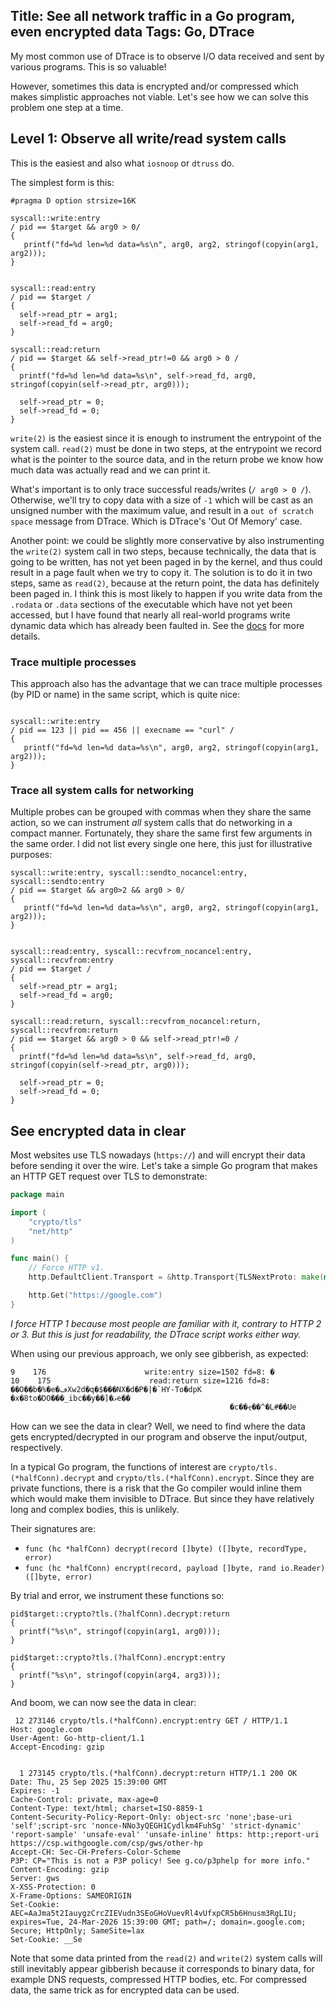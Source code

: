 Title: See all network traffic in a Go program, even encrypted data
Tags: Go, DTrace
---

My most common use of DTrace is to observe I/O data received and sent by various programs. This is so valuable!

However, sometimes this data is encrypted and/or compressed which makes simplistic approaches not viable. Let's see how we can solve this problem one step at a time.

## Level 1: Observe all write/read system calls

This is the easiest and also what `iosnoop` or `dtruss` do.


The simplest form is this:

```dtrace
#pragma D option strsize=16K

syscall::write:entry
/ pid == $target && arg0 > 0/
{
   printf("fd=%d len=%d data=%s\n", arg0, arg2, stringof(copyin(arg1, arg2)));
}


syscall::read:entry
/ pid == $target /
{
  self->read_ptr = arg1;
  self->read_fd = arg0;
}

syscall::read:return
/ pid == $target && self->read_ptr!=0 && arg0 > 0 /
{
  printf("fd=%d len=%d data=%s\n", self->read_fd, arg0, stringof(copyin(self->read_ptr, arg0)));

  self->read_ptr = 0;
  self->read_fd = 0;
}
```

`write(2)` is the easiest since it is enough to instrument the entrypoint of the system call. `read(2)` must be done in two steps, at the entrypoint we record what is the pointer to the source data, and in the return probe we know how much data was actually read and we can print it.

What's important is to only trace successful reads/writes (`/ arg0 > 0 /`). Otherwise, we'll try to copy data with a size of `-1` which will be cast as an unsigned number with the maximum value, and result in a `out of scratch space` message from DTrace. Which is DTrace's 'Out Of Memory' case.

Another point: we could be slightly more conservative by also instrumenting the `write(2)` system call in two steps, because technically, the data that is going to be written, has not yet been paged in by the kernel, and thus could result in a page fault when we try to copy it. The solution is to do it in two steps, same as `read(2)`, because at the return point, the data has definitely been paged in. I think this is most likely to happen if you write data from the `.rodata` or `.data` sections of the executable which have not yet been accessed, but I have found that nearly all real-world programs write dynamic data which has already been faulted in. See the [docs](https://illumos.org/books/dtrace/chp-user.html#chp-user) for more details.


### Trace multiple processes

This approach also has the advantage that we can trace multiple processes (by PID or name) in the same script, which is quite nice:

```dtrace

syscall::write:entry
/ pid == 123 || pid == 456 || execname == "curl" /
{
   printf("fd=%d len=%d data=%s\n", arg0, arg2, stringof(copyin(arg1, arg2)));
}
```

### Trace all system calls for networking

Multiple probes can be grouped with commas when they share the same action, so we can instrument *all* system calls that do networking in a compact manner. Fortunately, they share the same first few arguments in the same order. I did not list every single one here, this just for illustrative purposes:

```dtrace
syscall::write:entry, syscall::sendto_nocancel:entry, syscall::sendto:entry 
/ pid == $target && arg0>2 && arg0 > 0/
{
   printf("fd=%d len=%d data=%s\n", arg0, arg2, stringof(copyin(arg1, arg2)));
}


syscall::read:entry, syscall::recvfrom_nocancel:entry, syscall::recvfrom:entry 
/ pid == $target /
{
  self->read_ptr = arg1;
  self->read_fd = arg0;
}

syscall::read:return, syscall::recvfrom_nocancel:return, syscall::recvfrom:return 
/ pid == $target && arg0 > 0 && self->read_ptr!=0 /
{
  printf("fd=%d len=%d data=%s\n", self->read_fd, arg0, stringof(copyin(self->read_ptr, arg0)));

  self->read_ptr = 0;
  self->read_fd = 0;
}
```

## See encrypted data in clear

Most websites use TLS nowadays (`https://`) and will encrypt their data before sending it over the wire. Let's take a simple Go program that makes an HTTP GET request over TLS to demonstrate:

```go
package main

import (
	"crypto/tls"
	"net/http"
)

func main() {
	// Force HTTP v1.
	http.DefaultClient.Transport = &http.Transport{TLSNextProto: make(map[string]func(authority string, c *tls.Conn) http.RoundTripper)}

	http.Get("https://google.com")
}
```

*I force HTTP 1 because most people are familiar with it, contrary to HTTP 2 or 3. But this is just for readability, the DTrace script works either way.*

When using our previous approach, we only see gibberish, as expected:

```text
9    176                      write:entry size=1502 fd=8: �
10    175                      read:return size=1216 fd=8: ��O��b�%�e�ڡXw2d�q�$���NX�d�P�|�`HY-To�dpK	�x�8to�DO���_ibc��y��]�ވe��
                                                 �c��ҿ��^�L#��Ue	
```

How can we see the data in clear? Well, we need to find where the data gets encrypted/decrypted in our program and observe the input/output, respectively.

In a typical Go program, the functions of interest are `crypto/tls.(*halfConn).decrypt` and `crypto/tls.(*halfConn).encrypt`. Since they are private functions, there is a risk that the Go compiler would inline them which would make them invisible to DTrace. But since they have relatively long and complex bodies, this is unlikely.

Their signatures are: 

- `func (hc *halfConn) decrypt(record []byte) ([]byte, recordType, error)`
- `func (hc *halfConn) encrypt(record, payload []byte, rand io.Reader) ([]byte, error)`

By trial and error, we instrument these functions so:

```dtrace
pid$target::crypto?tls.(?halfConn).decrypt:return
{
  printf("%s\n", stringof(copyin(arg1, arg0)));
}

pid$target::crypto?tls.(?halfConn).encrypt:entry
{
  printf("%s\n", stringof(copyin(arg4, arg3)));
}
```

And boom, we can now see the data in clear:

```text
 12 273146 crypto/tls.(*halfConn).encrypt:entry GET / HTTP/1.1
Host: google.com
User-Agent: Go-http-client/1.1
Accept-Encoding: gzip


  1 273145 crypto/tls.(*halfConn).decrypt:return HTTP/1.1 200 OK
Date: Thu, 25 Sep 2025 15:39:00 GMT
Expires: -1
Cache-Control: private, max-age=0
Content-Type: text/html; charset=ISO-8859-1
Content-Security-Policy-Report-Only: object-src 'none';base-uri 'self';script-src 'nonce-NNo3yQEGH1Cydlkm4FuhSg' 'strict-dynamic' 'report-sample' 'unsafe-eval' 'unsafe-inline' https: http:;report-uri https://csp.withgoogle.com/csp/gws/other-hp
Accept-CH: Sec-CH-Prefers-Color-Scheme
P3P: CP="This is not a P3P policy! See g.co/p3phelp for more info."
Content-Encoding: gzip
Server: gws
X-XSS-Protection: 0
X-Frame-Options: SAMEORIGIN
Set-Cookie: AEC=AaJma5t2IauygzCrcZIEVudn3SEoGHoVuevRl4vUfxpCR5b6Hnusm3RgLIU; expires=Tue, 24-Mar-2026 15:39:00 GMT; path=/; domain=.google.com; Secure; HttpOnly; SameSite=lax
Set-Cookie: __Se
```

Note that some data printed from the `read(2)` and `write(2)` system calls will still inevitably appear gibberish because it corresponds to binary data, for example DNS requests, compressed HTTP bodies, etc. For compressed data, the same trick as for encrypted data can be used.
